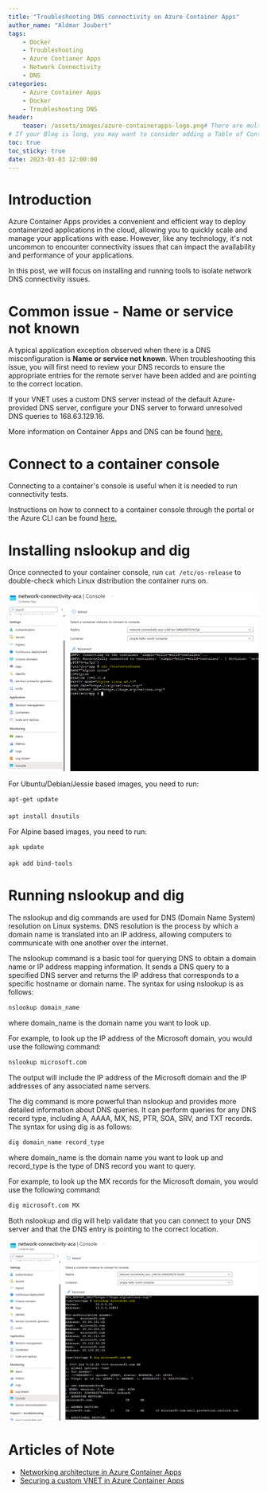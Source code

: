 ```yaml
---
title: "Troubleshooting DNS connectivity on Azure Container Apps"
author_name: "Aldmar Joubert"
tags:
    - Docker
    - Troubleshooting
    - Azure Contianer Apps
    - Network Connectivity
    - DNS
categories:
    - Azure Container Apps
    - Docker
    - Troubleshooting DNS
header:
    teaser: /assets/images/azure-containerapps-logo.png# There are multiple logos that can be used in "/assets/images" if you choose to add one.
# If your Blog is long, you may want to consider adding a Table of Contents by adding the following two settings.
toc: true
toc_sticky: true
date: 2023-03-03 12:00:00
---
```


# Introduction
Azure Container Apps provides a convenient and efficient way to deploy containerized applications in the cloud, allowing you to quickly scale and manage your applications with ease. However, like any technology, it's not uncommon to encounter connectivity issues that can impact the availability and performance of your applications.

In this post, we will focus on installing and running tools to isolate network DNS connectivity issues.

# Common issue - Name or service not known
A typical application exception observed when there is a DNS misconfiguration is <b>Name or service not known</b>. When troubleshooting this issue, you will first need to review your DNS records to ensure the appropriate entries for the remote server have been added and are pointing to the correct location.

If your VNET uses a custom DNS server instead of the default Azure-provided DNS server, configure your DNS server to forward unresolved DNS queries to 168.63.129.16.

More information on Container Apps and DNS can be found [here.](https://learn.microsoft.com/en-us/azure/container-apps/networking#dns)

# Connect to a container console
Connecting to a container's console is useful when it is needed to run connectivity tests.

Instructions on how to connect to a container console through the portal or the Azure CLI can be found [here.](https://learn.microsoft.com/en-us/azure/container-apps/container-console?tabs=bash)

# Installing nslookup and dig
Once connected to your container console, run ```cat /etc/os-release``` to double-check which Linux distribution the container runs on.

![running cat /etc/os-release to check linux distro](/media/2023/02/azure-blog-container-apps-check-linux-distro.png)

For Ubuntu/Debian/Jessie based images, you need to run:

```sh
apt-get update

apt install dnsutils
```

For Alpine based images, you need to run:

```sh
apk update

apk add bind-tools
```

# Running nslookup and dig
The nslookup and dig commands are used for DNS (Domain Name System) resolution on Linux systems. DNS resolution is the process by which a domain name is translated into an IP address, allowing computers to communicate with one another over the internet.

The nslookup command is a basic tool for querying DNS to obtain a domain name or IP address mapping information. It sends a DNS query to a specified DNS server and returns the IP address that corresponds to a specific hostname or domain name. The syntax for using nslookup is as follows:

```sh
nslookup domain_name
```
where domain_name is the domain name you want to look up.

For example, to look up the IP address of the Microsoft domain, you would use the following command:

```sh
nslookup microsoft.com
```

The output will include the IP address of the Microsoft domain and the IP addresses of any associated name servers.

The dig command is more powerful than nslookup and provides more detailed information about DNS queries. It can perform queries for any DNS record type, including A, AAAA, MX, NS, PTR, SOA, SRV, and TXT records. The syntax for using dig is as follows:

```sh
dig domain_name record_type
```

where domain_name is the domain name you want to look up and record_type is the type of DNS record you want to query.

For example, to look up the MX records for the Microsoft domain, you would use the following command:

```sh
dig microsoft.com MX
```
Both nslookup and dig will help validate that you can connect to your DNS server and that the DNS entry is pointing to the correct location.

![running nslookup and dig](/media/2023/02/azure-blog-container-apps-run-dig-nslookup.png)

# Articles of Note
- [Networking architecture in Azure Container Apps](https://learn.microsoft.com/en-us/azure/container-apps/networking)
- [Securing a custom VNET in Azure Container Apps](https://learn.microsoft.com/en-us/azure/container-apps/firewall-integration)
